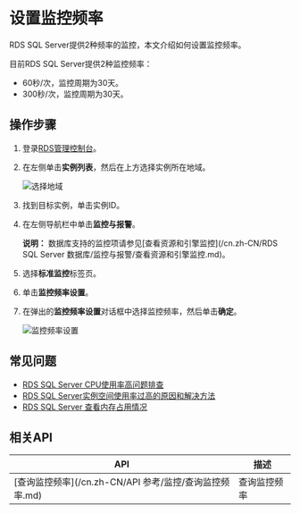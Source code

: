 # 设置监控频率

RDS SQL Server提供2种频率的监控，本文介绍如何设置监控频率。

目前RDS SQL Server提供2种监控频率：

-   60秒/次，监控周期为30天。
-   300秒/次，监控周期为30天。

## 操作步骤

1.  登录[RDS管理控制台](https://rds.console.aliyun.com/)。

2.  在左侧单击**实例列表**，然后在上方选择实例所在地域。

    ![选择地域](https://static-aliyun-doc.oss-accelerate.aliyuncs.com/assets/img/zh-CN/3074469951/p36543.png)

3.  找到目标实例，单击实例ID。

4.  在左侧导航栏中单击**监控与报警**。

    **说明：** 数据库支持的监控项请参见[查看资源和引擎监控](/cn.zh-CN/RDS SQL Server 数据库/监控与报警/查看资源和引擎监控.md)。

5.  选择**标准监控**标签页。

6.  单击**监控频率设置**。

7.  在弹出的**监控频率设置**对话框中选择监控频率，然后单击**确定**。

    ![监控频率设置](https://static-aliyun-doc.oss-accelerate.aliyuncs.com/assets/img/zh-CN/5803729951/p21640.png)


## 常见问题

-   [RDS SQL Server CPU使用率高问题排查](https://help.aliyun.com/knowledge_detail/50897.html)
-   [RDS SQL Server实例空间使用率过高的原因和解决方法](https://help.aliyun.com/knowledge_detail/50929.html)
-   [RDS SQL Server 查看内存占用情况](https://help.aliyun.com/knowledge_detail/41797.html)

## 相关API

|API|描述|
|---|--|
|[查询监控频率](/cn.zh-CN/API 参考/监控/查询监控频率.md)|查询监控频率|

